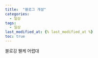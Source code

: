 ```yaml
---
title:  "블로그 개설"
categories: 
  - 일상
tags:
  - 일상
last_modified_at: {% last_modified_at %}
toc: true
---
```


블로깅 왤케 어렵대